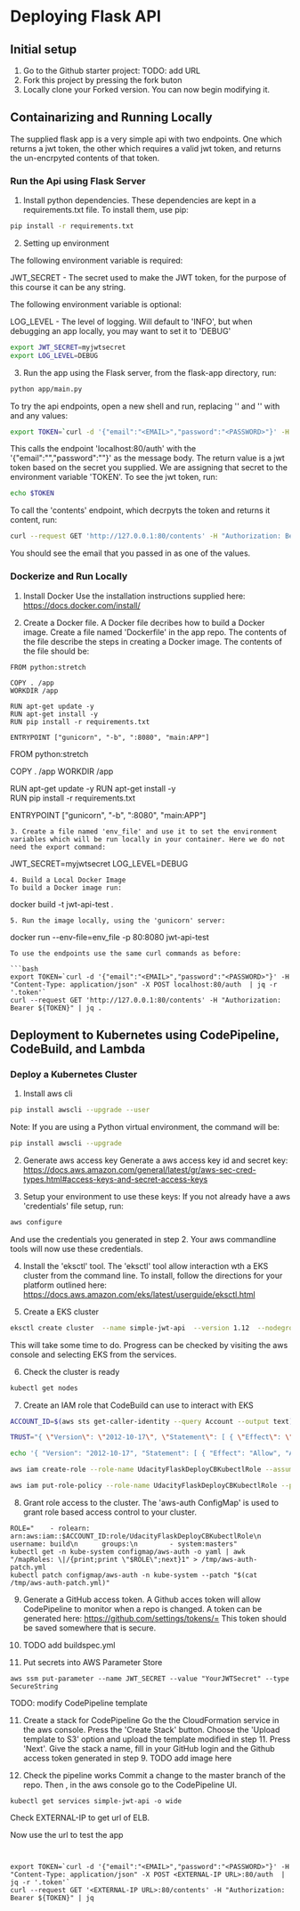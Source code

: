 # Deploying Flask API

## Initial setup
1. Go to the Github starter project: TODO: add URL
2. Fork this project by pressing the fork buton
3. Locally clone your Forked version. You can now begin modifying it. 

## Containarizing and Running Locally
The supplied flask app is a very simple api with two endpoints. One which returns a jwt token, the other which requires a valid jwt token, and returns the un-encrpyted contents of that token. 

### Run the Api using Flask Server
1.  Install python dependencies. These dependencies are kept in a requirements.txt file. To install them, use pip:

```bash
pip install -r requirements.txt
```

2. Setting up environment

The following environment variable is required:

JWT_SECRET - The secret used to make the JWT token, for the purpose of this course it can be any string.

The following environment variable is optional:

LOG_LEVEL - The level of logging. Will default to 'INFO', but when debugging an app locally, you may want to set it to 'DEBUG'

```bash
export JWT_SECRET=myjwtsecret
export LOG_LEVEL=DEBUG
```

3. Run the app using the Flask server, from the flask-app directory, run:
```bash
python app/main.py
```
To try the api endpoints, open a new shell and run, replacing '<EMAIL>' and '<PASSWORD>' with and any values:
```bash
export TOKEN=`curl -d '{"email":"<EMAIL>","password":"<PASSWORD>"}' -H "Content-Type: application/json" -X POST localhost:80/auth  | jq -r '.token'`
```

This calls the endpoint 'localhost:80/auth' with the '{"email":"<EMAIL>","password":"<PASSWORD>"}' as the message body. The return value is a jwt token based on the secret you supplied. We are assigning that secret to the environment variable 'TOKEN'. To see the jwt token, run:
```bash
echo $TOKEN
```
To call the 'contents' endpoint, which decrpyts the token and returns it content, run:
```bash
curl --request GET 'http://127.0.0.1:80/contents' -H "Authorization: Bearer ${TOKEN}" | jq .
```
You should see the email that you passed in as one of the values.

### Dockerize and Run Locally

1. Install Docker
Use the installation instructions supplied here: https://docs.docker.com/install/

2. Create a Docker file. A Docker file decribes how to build a Docker image. Create a file named 'Dockerfile' in the app repo. The contents of the file describe the steps in creating a Docker image.  The contents of the file should be:
```
FROM python:stretch

COPY . /app
WORKDIR /app

RUN apt-get update -y
RUN apt-get install -y  
RUN pip install -r requirements.txt

ENTRYPOINT ["gunicorn", "-b", ":8080", "main:APP"]
```
FROM python:stretch

COPY . /app
WORKDIR /app

RUN apt-get update -y
RUN apt-get install -y  
RUN pip install -r requirements.txt

ENTRYPOINT ["gunicorn", "-b", ":8080", "main:APP"]
```
3. Create a file named 'env_file' and use it to set the environment variables which will be run locally in your container. Here we do not need the export command:

```
JWT_SECRET=myjwtsecret
LOG_LEVEL=DEBUG
```
4. Build a Local Docker Image
To build a Docker image run:
```
docker build -t jwt-api-test .
```
5. Run the image locally, using the 'gunicorn' server:
```
docker run --env-file=env_file -p 80:8080 jwt-api-test
```
To use the endpoints use the same curl commands as before:

```bash
export TOKEN=`curl -d '{"email":"<EMAIL>","password":"<PASSWORD>"}' -H "Content-Type: application/json" -X POST localhost:80/auth  | jq -r '.token'`
curl --request GET 'http://127.0.0.1:80/contents' -H "Authorization: Bearer ${TOKEN}" | jq .
```

## Deployment to Kubernetes using CodePipeline, CodeBuild, and Lambda

### Deploy a Kubernetes Cluster

1. Install  aws cli
```bash
pip install awscli --upgrade --user 
```
Note: If you are using a Python virtual environment, the command will be:
```bash 
pip install awscli --upgrade
```
2. Generate aws access key
Generate a aws access key id and secret key:
https://docs.aws.amazon.com/general/latest/gr/aws-sec-cred-types.html#access-keys-and-secret-access-keys 

3. Setup your environment to use these keys:
If you not already have a aws 'credentials' file setup, run:
```bash
aws configure
```
And use the credentials you generated in step 2. Your aws commandline tools will now use these credentials.

4. Install the 'eksctl' tool.
The 'eksctl' tool allow interaction wth a EKS cluster from the command line. To install, follow the directions for your platform outlined here: https://docs.aws.amazon.com/eks/latest/userguide/eksctl.html 

5. Create a EKS cluster
```bash
eksctl create cluster  --name simple-jwt-api  --version 1.12  --nodegroup-name standard-workers   --nodes 3  --nodes-min 1  --nodes-max 4  --node-ami auto
```
This will take some time to do. Progress can be checked by visiting the aws console and selecting EKS from the services. 

6. Check the cluster is ready
```bash
kubectl get nodes
```

7. Create an IAM role that CodeBuild can use to interact with EKS
```bash
ACCOUNT_ID=$(aws sts get-caller-identity --query Account --output text)

TRUST="{ \"Version\": \"2012-10-17\", \"Statement\": [ { \"Effect\": \"Allow\", \"Principal\": { \"AWS\": \"arn:aws:iam::${ACCOUNT_ID}:root\" }, \"Action\": \"sts:AssumeRole\" } ] }"

echo '{ "Version": "2012-10-17", "Statement": [ { "Effect": "Allow", "Action": [ "eks:Describe*", "ssm:GetParameters" ], "Resource": "*" } ] }' > /tmp/iam-role-policy 

aws iam create-role --role-name UdacityFlaskDeployCBKubectlRole --assume-role-policy-document "$TRUST" --output text --query 'Role.Arn'

aws iam put-role-policy --role-name UdacityFlaskDeployCBKubectlRole --policy-name eks-describe --policy-document file:///tmp/iam-role-policy

```
8. Grant role access to the cluster.
The 'aws-auth ConfigMap' is used to grant role based access control to your cluster. 
```
ROLE="    - rolearn: arn:aws:iam::$ACCOUNT_ID:role/UdacityFlaskDeployCBKubectlRole\n      username: build\n      groups:\n        - system:masters"
kubectl get -n kube-system configmap/aws-auth -o yaml | awk "/mapRoles: \|/{print;print \"$ROLE\";next}1" > /tmp/aws-auth-patch.yml
kubectl patch configmap/aws-auth -n kube-system --patch "$(cat /tmp/aws-auth-patch.yml)"
```
9. Generate a GitHub access token.
A Github acces token will allow CodePipeline to monitor when a repo is changed. A token can be generated here: https://github.com/settings/tokens/=
This token should be saved somewhere that is secure.

10. TODO add buildspec.yml 
11.  Put secrets into AWS Parameter Store 
```
aws ssm put-parameter --name JWT_SECRET --value "YourJWTSecret" --type SecureString
```


TODO: modify CodePipeline template

11. Create a stack for CodePipeline
Go the the CloudFormation service in the aws console. Press the 'Create Stack' button. Choose the 'Upload template to S3' option and upload the template modified in step 11. Press 'Next'. Give the stack a name, fill in your GitHub login and the Github access token generated in step 9. 
TODO add image here

12. Check the pipeline works
Commit a change to the master branch of the repo. Then , in the aws console go to the CodePipeline UI. 


``` 
kubectl get services simple-jwt-api -o wide
```
Check EXTERNAL-IP to get url of ELB.

Now use the url to test the app
```


export TOKEN=`curl -d '{"email":"<EMAIL>","password":"<PASSWORD>"}' -H "Content-Type: application/json" -X POST <EXTERNAL-IP URL>:80/auth  | jq -r '.token'`
curl --request GET '<EXTERNAL-IP URL>:80/contents' -H "Authorization: Bearer ${TOKEN}" | jq 
```
